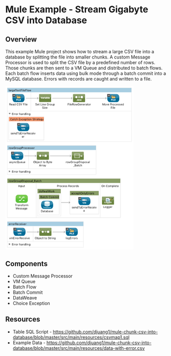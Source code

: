 # Mule Example - Stream Gigabyte CSV into Database

## Overview
This example Mule project shows how to stream a large CSV file into a database by splitting the file into smaller chunks. A custom Message Processor is used to split the CSV file by a predefined number of rows. Those chunks are then sent to a VM Queue and distributed to batch flows. Each batch flow inserts data using bulk mode through a batch commit into a MySQL database. Errors with records are caught and written to a file.

<img src="https://raw.githubusercontent.com/djuang1/mule-chunk-csv-into-database/master/src/main/resources/chunk-csv-into-database.png" width="400"/>

## Components
* Custom Message Processor
* VM Queue
* Batch Flow
* Batch Commit
* DataWeave
* Choice Exception

## Resources
* Table SQL Script - https://github.com/djuang1/mule-chunk-csv-into-database/blob/master/src/main/resources/csvmap1.sql
* Example Data - https://github.com/djuang1/mule-chunk-csv-into-database/blob/master/src/main/resources/data-with-error.csv
